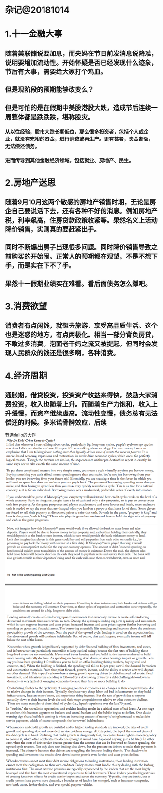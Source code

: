 # 杂记@20181014


# 1.十一金融大事
## 随着美联储说要加息，而央妈在节日前发消息说降准，说明要增加流动性。开始怀疑是否已经发现什么迹象，节后有大事，需要给大家打个鸡血。
## **但是现阶段的预期能够改变么？**
## 但是可怕的是在假期中美股港股大跌，造成节后连续一周整体都是跌跌跌，堪称股灾。
### 从以往经验，股市大跌长期低位，那么很多投资者，包括个人或企业，就没有充裕的资金，进行消费或再生产。更有甚者，资金断裂，无法偿还债务。
### 进而传导到其他金融经济领域，包括就业、房地产、民生。

# 2.房地产迷思
## 随着9月10月这两个敏感的房地产销售时期，无论是房企自己要说活下去，还有各种不好的消息。例如房地产税，利率飙高，住房贷款政策收紧等。果然名义上活动降价销售，实则真的要赶紧出手。
## 同时不断爆出房子出现很多问题。同时降价销售导致之前购买的开始闹。正常人的预期都在观望，不是不想下手，而是实在下不了手。
## 果然十一假期业绩实在难看。看后面债务怎么撑吧。

# 3.消费欲望
## 消费者有点闲钱，就想去旅游，享受高品质生活。这个也是迷惑的地方，有点两极化。相当一部分背负房贷，不敢过多消费。泡面老干妈之流又被提起。但同时会发现人民群众的钱还是很多啊，各种消费。

# 4.经济周期
## 通胀期，借贷投资，投资资产收益来得快，鼓励大家消费投资，收入也随着上升。而随着生产力饱和，收入上升缓慢，而资产继续虚高。流动性变慢，债务总有无法偿还的时候。多米诺骨牌效应，后续

节选dalio的大作
![Why Do Debt Crises Come in Cycles1](./images/WhyDoDebtCrisesComeinCycles_1.PNG "debt crise1")
![Why Do Debt Crises Come in Cycles2](./images/WhyDoDebtCrisesComeinCycles_2.PNG "debt crise2")
![Why Do Debt Crises Come in Cycles3](./images/WhyDoDebtCrisesComeinCycles_3.PNG "debt crise3")
![Why Do Debt Crises Come in Cycles4](./images/WhyDoDebtCrisesComeinCycles_4.PNG "debt crise4")


